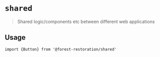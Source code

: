 # `shared`

> Shared logic/components etc between different web applications

## Usage

```
import {Button} from '@forest-restoration/shared'

```
